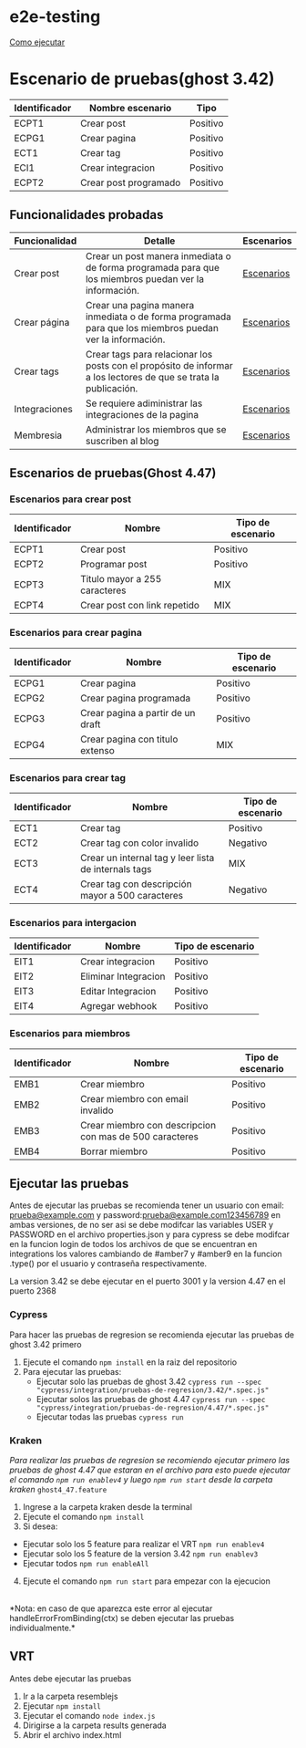 # e2e-testing 
[Como ejecutar](#Ejecutar-las-pruebas)
# Escenario de pruebas(ghost 3.42)
| Identificador | Nombre escenario      | Tipo     |
|---------------|-----------------------|----------|
|  ECPT1        | Crear post            | Positivo |
| ECPG1         | Crear pagina          | Positivo |
| ECT1          | Crear tag             | Positivo |
| ECI1          | Crear integracion     | Positivo |
| ECPT2         | Crear post programado | Positivo |
## Funcionalidades probadas 
| Funcionalidad | Detalle                                                                                                            | Escenarios |
|---------------|--------------------------------------------------------------------------------------------------------------------|------------|
| Crear post    | Crear un post manera inmediata o de forma programada para que los miembros puedan ver la información.              | [Escenarios](#Escenarios-para-crear-post)           |
| Crear página  | Crear una pagina manera inmediata o de forma programada para que los miembros puedan ver la información.           |    [Escenarios](#Escenarios-para-crear-pagina)        |
| Crear tags    | Crear tags para relacionar los posts con el propósito de informar a los lectores de que se trata la publicación.   | [Escenarios](#Escenarios-para-crear-tag)           |
| Integraciones | Se requiere adiministrar las integraciones de la pagina                                                            | [Escenarios](#Escenarios-para-intergacion)           |
| Membresia     | Administrar los miembros que se suscriben al blog                                                                  |      [Escenarios](#Escenarios-para-miembros)      |

## Escenarios de pruebas(Ghost 4.47)
### Escenarios para crear post
| Identificador | Nombre                        | Tipo de escenario |
|---------------|-------------------------------|-------------------|
| ECPT1         | Crear post                    | Positivo          |
| ECPT2         | Programar post                | Positivo          |
| ECPT3         | Titulo mayor a 255 caracteres | MIX               |
| ECPT4         | Crear post con link repetido  | MIX               |

### Escenarios para crear pagina
| Identificador | Nombre                            | Tipo de escenario |
|---------------|-----------------------------------|-------------------|
| ECPG1         | Crear pagina                      | Positivo          |
| ECPG2         | Crear pagina programada           | Positivo          |
| ECPG3         | Crear pagina a partir de un draft | Positivo          |
| ECPG4         | Crear pagina con titulo extenso   | MIX               |

### Escenarios para crear tag
| Identificador | Nombre                                               | Tipo de escenario |
|---------------|------------------------------------------------------|-------------------|
| ECT1          | Crear tag                                            | Positivo          |
| ECT2          | Crear tag con color invalido                         | Negativo          |
| ECT3          | Crear un internal tag y leer lista de internals tags | MIX               |
| ECT4          | Crear tag con descripción mayor a 500 caracteres     | Negativo          |

### Escenarios para intergacion
| Identificador | Nombre               | Tipo de escenario |
|---------------|----------------------|-------------------|
| EIT1          | Crear integracion    | Positivo          |
| EIT2          | Eliminar Integracion | Positivo          |
| EIT3          | Editar Integracion   | Positivo          |
| EIT4          | Agregar webhook      | Positivo          |

### Escenarios para miembros
| Identificador | Nombre                                                  | Tipo de escenario |
|---------------|---------------------------------------------------------|-------------------|
| EMB1          | Crear miembro                                           | Positivo          |
| EMB2          | Crear miembro con email invalido                        | Positivo          |
| EMB3          | Crear miembro con descripcion con mas de 500 caracteres | Positivo          |
| EMB4          | Borrar miembro                                          | Positivo          |

## Ejecutar las pruebas

Antes de ejecutar las pruebas se recomienda tener un usuario con email: prueba@example.com y password:prueba@example.com123456789 en ambas versiones, de no ser asi se debe modifcar las variables USER y PASSWORD en el archivo properties.json y para cypress se debe modifcar en la funcion login de todos los archivos de que se encuentran en integrations los valores cambiando de #amber7 y #amber9 en la funcion .type() por el usuario y contraseña respectivamente.

La version 3.42 se debe ejecutar en el puerto 3001 y la version 4.47 en el puerto 2368

### Cypress 
Para hacer las pruebas de regresion se recomienda ejecutar las pruebas de ghost 3.42 primero
1. Ejecute el comando `npm install` en la raiz del repositorio
2. Para ejecutar las pruebas:
   * Ejecutar solo las pruebas de ghost 3.42 `cypress run --spec "cypress/integration/pruebas-de-regresion/3.42/*.spec.js"`
   * Ejecutar solos las pruebas de ghost 4.47 `cypress run --spec "cypress/integration/pruebas-de-regresion/4.47/*.spec.js"`
   * Ejecutar todas las pruebas `cypress run`

### Kraken
*Para realizar las pruebas de regresion se recomiendo ejecutar primero las pruebas de ghost 4.47 que estaran en el archivo para esto puede ejecutar el comando `npm run enablev4` y luego `npm run start` desde la carpeta kraken* `ghost4_47.feature` 
 <br>

1. Ingrese a la carpeta kraken desde la terminal 
2. Ejecute el comando `npm install`
3. Si desea:
  * Ejecutar solo los 5 feature para realizar el VRT `npm run enablev4` 
  * Ejecutar solo los 5 feature de la version 3.42 `npm run enablev3`
  * Ejecutar todos `npm run enableAll`  
4. Ejecute el comando `npm run start` para empezar con la ejecucion
<br>
*Nota: en caso de que aparezca este error al ejecutar handleErrorFromBinding(ctx) se deben ejecutar las pruebas individualmente.*

## VRT
Antes debe ejecutar las pruebas
1. Ir a la carpeta resemblejs
2. Ejecutar `npm install`
3. Ejecutar el comando `node index.js`
4. Dirigirse a la carpeta results generada
5. Abrir el archivo index.html

